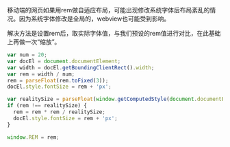 移动端的网页如果用rem做自适应布局，可能出现修改系统字体后布局紊乱的情况。因为系统字体修改是全局的，webview也可能受到影响。

解决方法是设置rem后，取实际字体值，与我们预设的rem值进行对比，在此基础上再做一次“缩放”。




```javascript
var num = 20;
var docEl = document.documentElement;
var width = docEl.getBoundingClientRect().width;
var rem = width / num;
rem = parseFloat(rem.toFixed(3));
docEl.style.fontSize = rem + 'px';

var realitySize = parseFloat(window.getComputedStyle(document.documentElement).fontSize);
if (rem !== realitySize) {
  rem = rem * rem / realitySize;
  docEl.style.fontSize = rem + 'px';
}

window.REM = rem;
```

